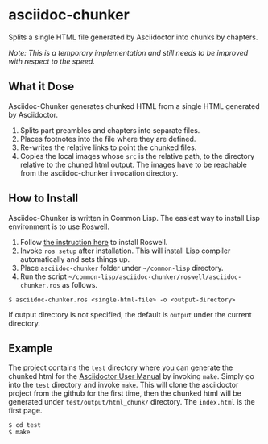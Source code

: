 # asciidoc-chunker
Splits a single HTML file generated by Asciidoctor into chunks by chapters.


*Note: This is a temporary implementation and still needs to be improved with respect to the speed.*


## What it Dose

Asciidoc-Chunker generates chunked HTML from a single HTML generated by Asciidoctor.

1. Splits part preambles and chapters into separate files.
1. Places footnotes into the file where they are defined.
1. Re-writes the relative links to point the chunked files.
1. Copies the local images whose `src` is the relative path, to the directory relative to the chuned html output.  The images have to be reachable from the asciidoc-chunker invocation directory.


## How to Install

Asciidoc-Chunker is written in Common Lisp.  The easiest way to install Lisp environment is to use [Roswell](https://github.com/roswell/roswell).

1. Follow [the instruction here](https://github.com/roswell/roswell/wiki/Installation) to install Roswell.
1. Invoke `ros setup` after installation.  This will install Lisp compiler automatically and sets things up.
1. Place `asciidoc-chunker` folder under `~/common-lisp` directory.
1. Run the script `~/common-lisp/asciidoc-chunker/roswell/asciidoc-chunker.ros` as follows.

```
$ asciidoc-chunker.ros <single-html-file> -o <output-directory>
```

If output directory is not specified, the default is `output` under the current directory.

## Example

The project contains the `test` directory where you can generate the chunked html for the [Asciidoctor User Manual](https://asciidoctor.org/docs/user-manual/) by invoking `make`.  Simply go into the `test` directory and invoke `make`.  This will clone the asciidoctor project from the github for the first time, then the chunked html will be generated under `test/output/html_chunk/` directory.  The `index.html` is the first page.

```
$ cd test
$ make
```

